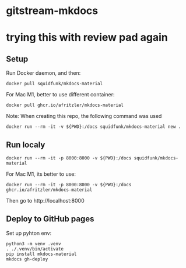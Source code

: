 # gitstream-mkdocs

# trying this with review pad again

## Setup

Run Docker daemon, and then:

```
docker pull squidfunk/mkdocs-material
```

For Mac M1, better to use different container:
```
docker pull ghcr.io/afritzler/mkdocs-material
```

Note: When creating this repo, the following command was used
```
docker run --rm -it -v ${PWD}:/docs squidfunk/mkdocs-material new .
```

## Run localy

```
docker run --rm -it -p 8000:8000 -v ${PWD}:/docs squidfunk/mkdocs-material
```

For Mac M1, its better to use:
```
docker run --rm -it -p 8000:8000 -v ${PWD}:/docs ghcr.io/afritzler/mkdocs-material
```

Then go to http://localhost:8000

## Deploy to GitHub pages

Set up pyhton env:

```
python3 -m venv .venv
. ./.venv/bin/activate
pip install mkdocs-material
mkdocs gh-deploy
```
